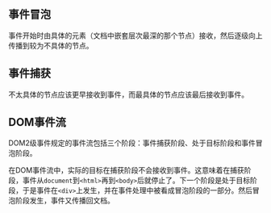 ## 事件冒泡
事件开始时由具体的元素（文档中嵌套层次最深的那个节点）接收，然后逐级向上传播到较为不具体的节点。

## 事件捕获
不太具体的节点应该更早接收到事件，而最具体的节点应该最后接收到事件。

## DOM事件流
DOM2级事件规定的事件流包括三个阶段：事件捕获阶段、处于目标阶段和事件冒泡阶段。

在DOM事件流中，实际的目标在捕获阶段不会接收到事件。这意味着在捕获阶段，事件从`document`到`<html>`再到`<body>`后就停止了。下一个阶段是处于目标阶段，于是事件在`<div>`上发生，并在事件处理中被看成冒泡阶段的一部分。然后冒泡阶段发生，事件又传播回文档。